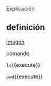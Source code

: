 Explicación

## definición

[imagen](https://www.muycomputer.com/wp-content/uploads/2021/04/nier.jpg)

comando

`ls`{{execute}}

`pwd`{{execute}}
